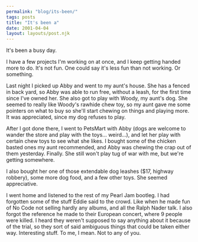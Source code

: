 ```yaml
---
permalink: "blog/its-been/"
tags: posts
title: "It's been a"
date: 2001-04-04
layout: layouts/post.njk
---
```


It's been a busy day. 

I have a few projects I'm working on at once, and I keep getting handed more to do. It's not fun. One could say it's less fun than not working. Or something.

Last night I picked up Abby and went to my aunt's house. She has a fenced in back yard, so Abby was able to run free, without a leash, for the first time since I've owned her. She also got to play with Woody, my aunt's dog. She seemed to really like Woody's rawhide chew toy, so my aunt gave me some pointers on what to buy so she'll start chewing on things and playing more. It was appreciated, since my dog refuses to play.

After I got done there, I went to PetsMart with Abby (dogs are welcome to wander the store and play with the toys... weird...), and let her play with certain chew toys to see what she likes. I bought some of the chicken basted ones my aunt recommended, and Abby was chewing the crap out of them yesterday. Finally. She still won't play tug of war with me, but we're getting somewhere.

I also bought her one of those extendable dog leashes ($17, highway robbery), some more dog food, and a few other toys. She seemed appreciative.

I went home and listened to the rest of my Pearl Jam bootleg. I had forgotten some of the stuff Eddie said to the crowd. Like when he made fun of No Code not selling hardly any albums, and all the Ralph Nader talk. I also forgot the reference he made to their European concert, where 9 people were killed. I heard they weren't supposed to say anything about it because of the trial, so they sort of said ambiguous things that could be taken either way. Interesting stuff. To me, I mean. Not to any of you.